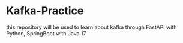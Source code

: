 # Kafka-Practice
this repository will be used to learn about kafka through FastAPI with Python, SpringBoot with Java 17
